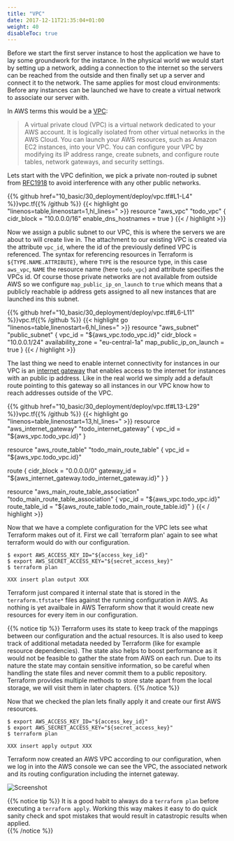 ```yaml
---
title: "VPC"
date: 2017-12-11T21:35:04+01:00
weight: 40
disableToc: true
---
```


Before we start the first server instance to host the application we have to lay some groundwork for the instance. In the physical world we would start by setting up a network, adding a connection to the internet so the servers can be reached from the outside and then finally set up a server and connect it to the network.
The same applies for most cloud environments: Before any instances can be launched we have to create a virtual network to associate our server with.

In AWS terms this would be a [VPC](https://docs.aws.amazon.com/AmazonVPC/latest/UserGuide/VPC_Subnets.html):

> A virtual private cloud (VPC) is a virtual network dedicated to your AWS account. It is logically isolated from other virtual networks in the AWS Cloud. You can launch your AWS resources, such as Amazon EC2 instances, into your VPC. You can configure your VPC by modifying its IP address range, create subnets, and configure route tables, network gateways, and security settings.

Lets start with the VPC definition, we pick a private non-routed ip subnet from [RFC1918](https://tools.ietf.org/html/rfc1918) to avoid interference with any other public networks.

<!-- snippet:deploy_aws_vpc -->
{{% github href="10_basic/30_deployment/deploy/vpc.tf#L1-L4" %}}vpc.tf{{% /github %}}
{{< highlight go "linenos=table,linenostart=1,hl_lines=" >}}
resource "aws_vpc" "todo_vpc" {
  cidr_block           = "10.0.0.0/16"
  enable_dns_hostnames = true
}
{{< / highlight >}}
<!-- /snippet:deploy_aws_vpc -->

Now we assign a public subnet to our VPC, this is where the servers we are about to will create live in. The attachment to our existing VPC is created via the attribute `vpc_id`, where the id of the previously defined VPC is referenced. The syntax for referencing resources in Terraform is `${TYPE.NAME.ATTRIBUTE}`, where `TYPE` is the resource type, in this case `aws_vpc`, `NAME` the resource name (here `todo_vpc`) and attribute specifies the VPCs id.
Of course those private networks are not available from outside AWS so we configure `map_public_ip_on_launch` to `true` which means that a publicly reachable ip address gets assigned to all new instances that are launched ins this subnet.

<!-- snippet:deploy_aws_public_subnet -->
{{% github href="10_basic/30_deployment/deploy/vpc.tf#L6-L11" %}}vpc.tf{{% /github %}}
{{< highlight go "linenos=table,linenostart=6,hl_lines=" >}}
resource "aws_subnet" "public_subnet" {
  vpc_id                  = "${aws_vpc.todo_vpc.id}"
  cidr_block              = "10.0.0.1/24"
  availability_zone       = "eu-central-1a"
  map_public_ip_on_launch = true
}
{{< / highlight >}}
<!-- /snippet:deploy_aws_public_subnet -->

The last thing we need to enable internet connectivity for instances in our VPC is an [internet gateway](https://docs.aws.amazon.com/AmazonVPC/latest/UserGuide/VPC_Internet_Gateway.html) that enables access to the internet for instances with an public ip address. Like in the real world we simply add a default route pointing to this gateway so all instances in our VPC know how to reach addresses outside of the VPC.

<!-- snippet:deploy_aws_routing -->
{{% github href="10_basic/30_deployment/deploy/vpc.tf#L13-L29" %}}vpc.tf{{% /github %}}
{{< highlight go "linenos=table,linenostart=13,hl_lines=" >}}
resource "aws_internet_gateway" "todo_internet_gateway" {
  vpc_id = "${aws_vpc.todo_vpc.id}"
}

resource "aws_route_table" "todo_main_route_table" {
  vpc_id = "${aws_vpc.todo_vpc.id}"

  route {
    cidr_block = "0.0.0.0/0"
    gateway_id = "${aws_internet_gateway.todo_internet_gateway.id}"
  }
}

resource "aws_main_route_table_association" "todo_main_route_table_association" {
  vpc_id         = "${aws_vpc.todo_vpc.id}"
  route_table_id = "${aws_route_table.todo_main_route_table.id}"
}
{{< / highlight >}}
<!-- /snippet:deploy_aws_routing -->

Now that we have a complete configuration for the VPC lets see what Terraform makes out of it. First we call `terraform plan' again to see what terraform would do with our configuration.

```
$ export AWS_ACCESS_KEY_ID="${access_key_id}"
$ export AWS_SECRET_ACCESS_KEY="${secret_access_key}"
$ terraform plan

XXX insert plan output XXX
```

Terraform just compared it internal state that is stored in the `terraform.tfstate*` files against the running configuration in AWS. As nothing is yet availbale in AWS Terraform show that it would create new resources for every item in our configuration.

{{% notice tip %}}
Terraform uses its state to keep track of the mappings between our configuration and the actual resources. It is also used to keep track of additional metadata needed by Terraform (like for example resource dependencies). The state also helps to boost performance as it would not be feasible to gather the state from AWS on each run.
Due to its nature the state may contain sensitive information, so be careful when handling the state files and never commit them to a public repository.
Terraform provides multiple methods to store state apart from the local storage, we will visit them in later chapters.
{{% /notice %}}

Now that we checked the plan lets finally apply it and create our first AWS resources.

```
$ export AWS_ACCESS_KEY_ID="${access_key_id}"
$ export AWS_SECRET_ACCESS_KEY="${secret_access_key}"
$ terraform plan

XXX insert apply output XXX
```

Terraform now created an AWS VPC according to our configuration, when we log in into the AWS console we can see the VPC, the associated network and its routing configuration including the internet gateway.

![Screenshot](http://via.placeholder.com/800x600)

{{% notice tip %}}
It is a good habit to always do a `terraform plan` before executing a `terraform apply`. Working this way makes it easy to do quick sanity check and spot mistakes that would result in catastropic results when applied.  
{{% /notice %}}
